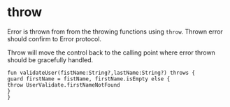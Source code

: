 # throw

Error is thrown from from the throwing functions using `throw`. Thrown error should confirm to Error protocol.

Throw will move the control back to the calling point where error thrown should be gracefully handled.

```
fun validateUser(fistName:String?,lastName:String?) throws {
guard firstName = fistName, firstName.isEmpty else {
throw UserValidate.firstNameNotFound
}
}
```
